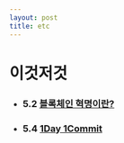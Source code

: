 ```yaml
---
layout: post
title: etc
---
```


# 이것저것 

* ### 5.2 [블록체인 혁명이란?](http://ykss.github.io/1day1commit)
* ### 5.4 [1Day 1Commit](http://ykss.github.io/1day1commit)
